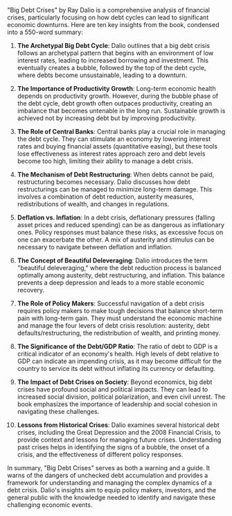 "Big Debt Crises" by Ray Dalio is a comprehensive analysis of financial crises, particularly focusing on how debt cycles can lead to significant economic downturns. Here are ten key insights from the book, condensed into a 550-word summary:

1. **The Archetypal Big Debt Cycle**: Dalio outlines that a big debt crisis follows an archetypal pattern that begins with an environment of low interest rates, leading to increased borrowing and investment. This eventually creates a bubble, followed by the top of the debt cycle, where debts become unsustainable, leading to a downturn.

2. **The Importance of Productivity Growth**: Long-term economic health depends on productivity growth. However, during the bubble phase of the debt cycle, debt growth often outpaces productivity, creating an imbalance that becomes untenable in the long run. Sustainable growth is achieved not by increasing debt but by improving productivity.

3. **The Role of Central Banks**: Central banks play a crucial role in managing the debt cycle. They can stimulate an economy by lowering interest rates and buying financial assets (quantitative easing), but these tools lose effectiveness as interest rates approach zero and debt levels become too high, limiting their ability to manage a debt crisis.

4. **The Mechanism of Debt Restructuring**: When debts cannot be paid, restructuring becomes necessary. Dalio discusses how debt restructurings can be managed to minimize long-term damage. This involves a combination of debt reduction, austerity measures, redistributions of wealth, and changes in regulations.

5. **Deflation vs. Inflation**: In a debt crisis, deflationary pressures (falling asset prices and reduced spending) can be as dangerous as inflationary ones. Policy responses must balance these risks, as excessive focus on one can exacerbate the other. A mix of austerity and stimulus can be necessary to navigate between deflation and inflation.

6. **The Concept of Beautiful Deleveraging**: Dalio introduces the term "beautiful deleveraging," where the debt reduction process is balanced optimally among austerity, debt restructuring, and inflation. This balance prevents a deep depression and leads to a more stable economic recovery.

7. **The Role of Policy Makers**: Successful navigation of a debt crisis requires policy makers to make tough decisions that balance short-term pain with long-term gain. They must understand the economic machine and manage the four levers of debt crisis resolution: austerity, debt defaults/restructuring, the redistribution of wealth, and printing money.

8. **The Significance of the Debt/GDP Ratio**: The ratio of debt to GDP is a critical indicator of an economy's health. High levels of debt relative to GDP can indicate an impending crisis, as it may become difficult for the country to service its debt without inflating its currency or defaulting.

9. **The Impact of Debt Crises on Society**: Beyond economics, big debt crises have profound social and political impacts. They can lead to increased social division, political polarization, and even civil unrest. The book emphasizes the importance of leadership and social cohesion in navigating these challenges.

10. **Lessons from Historical Crises**: Dalio examines several historical debt crises, including the Great Depression and the 2008 Financial Crisis, to provide context and lessons for managing future crises. Understanding past crises helps in identifying the signs of a bubble, the onset of a crisis, and the effectiveness of different policy responses.

In summary, "Big Debt Crises" serves as both a warning and a guide. It warns of the dangers of unchecked debt accumulation and provides a framework for understanding and managing the complex dynamics of a debt crisis. Dalio's insights aim to equip policy makers, investors, and the general public with the knowledge needed to identify and navigate these challenging economic events.